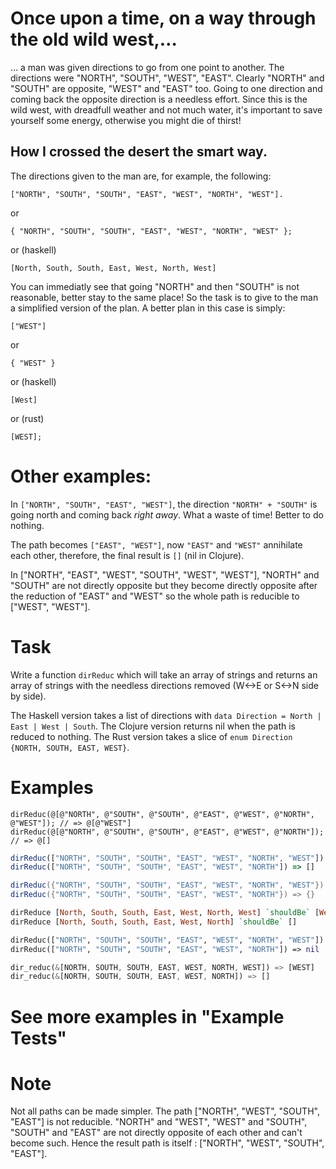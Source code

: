 # Once upon a time, on a way through the old wild west,…

… a man was given directions to go from one point to another. The directions were "NORTH", "SOUTH", "WEST", "EAST". Clearly "NORTH" and "SOUTH" are opposite, "WEST" and "EAST" too. Going to one direction and coming back the opposite direction is a needless effort. Since this is the wild west, with dreadfull weather and not much water, it's important to save yourself some energy, otherwise you might die of thirst!

## How I crossed the desert the smart way.

The directions given to the man are, for example, the following:

```
["NORTH", "SOUTH", "SOUTH", "EAST", "WEST", "NORTH", "WEST"].
```

or

```
{ "NORTH", "SOUTH", "SOUTH", "EAST", "WEST", "NORTH", "WEST" };
```

or (haskell)

```
[North, South, South, East, West, North, West]
```

You can immediatly see that going "NORTH" and then "SOUTH" is not reasonable, better stay to the same place!
So the task is to give to the man a simplified version of the plan. A better plan in this case is simply:

```
["WEST"]
```

or

```
{ "WEST" }
```

or (haskell)

```
[West]
```

or (rust)

```
[WEST];
```

# Other examples:

In `["NORTH", "SOUTH", "EAST", "WEST"]`, the direction `"NORTH" + "SOUTH"` is going north and coming back *right away*. What a waste of time! Better to do nothing. 

The path becomes `["EAST", "WEST"]`, now `"EAST"` and `"WEST"` annihilate each other, therefore, the final result is `[]` (nil in Clojure).

In ["NORTH", "EAST", "WEST", "SOUTH", "WEST", "WEST"], "NORTH" and "SOUTH" are not directly opposite but they become directly opposite after the reduction of "EAST" and "WEST" so the whole path is reducible to ["WEST", "WEST"].

# Task

Write a function `dirReduc` which will take an array of strings and returns an array of strings with the needless directions removed (W<->E or S<->N side by side).

The Haskell version takes a list of directions with `data Direction = North | East | West | South`. 
The Clojure version returns nil when the path is reduced to nothing. 
The Rust version takes a slice of `enum Direction {NORTH, SOUTH, EAST, WEST}`.

# Examples

```objc
dirReduc(@[@"NORTH", @"SOUTH", @"SOUTH", @"EAST", @"WEST", @"NORTH", @"WEST"]); // => @[@"WEST"]
dirReduc(@[@"NORTH", @"SOUTH", @"SOUTH", @"EAST", @"WEST", @"NORTH"]); // => @[]
```
```javascript
dirReduc(["NORTH", "SOUTH", "SOUTH", "EAST", "WEST", "NORTH", "WEST"]) => ["WEST"]
dirReduc(["NORTH", "SOUTH", "SOUTH", "EAST", "WEST", "NORTH"]) => []
```
```csharp
dirReduc({"NORTH", "SOUTH", "SOUTH", "EAST", "WEST", "NORTH", "WEST"}) => {"WEST"}
dirReduc({"NORTH", "SOUTH", "SOUTH", "EAST", "WEST", "NORTH"}) => {}
```
```haskell
dirReduce [North, South, South, East, West, North, West] `shouldBe` [West]
dirReduce [North, South, South, East, West, North] `shouldBe` []
```
```clojure
dirReduc(["NORTH", "SOUTH", "SOUTH", "EAST", "WEST", "NORTH", "WEST"]) => ["WEST"]
dirReduc(["NORTH", "SOUTH", "SOUTH", "EAST", "WEST", "NORTH"]) => nil
```
```rust
dir_reduc(&[NORTH, SOUTH, SOUTH, EAST, WEST, NORTH, WEST]) => [WEST]
dir_reduc(&[NORTH, SOUTH, SOUTH, EAST, WEST, NORTH]) => []
```

# See more examples in "Example Tests"

# Note

Not all paths can be made simpler. 
The path ["NORTH", "WEST", "SOUTH", "EAST"] is not reducible. "NORTH" and "WEST", "WEST" and "SOUTH", "SOUTH" and "EAST" are not directly opposite of each other and can't become such. Hence the result path is itself : ["NORTH", "WEST", "SOUTH", "EAST"].
